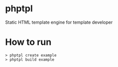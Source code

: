 phptpl
======

Static HTML template engine for template developer

How to run
=

    > phptpl create example
    > phptpl build example
